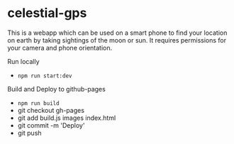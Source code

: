 # celestial-gps

This is a webapp which can be used on a smart phone to find your location on earth by taking sightings of the moon or sun. It requires permissions for your camera and phone orientation.

Run locally
* `npm run start:dev`

Build and Deploy to github-pages
* `npm run build`
* git checkout gh-pages
* git add build.js images index.html
* git commit -m 'Deploy'
* git push






